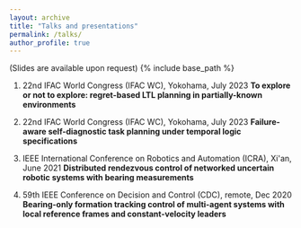 ```yaml
---
layout: archive
title: "Talks and presentations"
permalink: /talks/
author_profile: true
---
```


(Slides are available upon request)
{% include base_path %}

1. 22nd IFAC World Congress (IFAC WC), Yokohama, July 2023
**To explore or not to explore: regret-based LTL planning in partially-known environments**

1. 22nd IFAC World Congress (IFAC WC), Yokohama, July 2023
**Failure-aware self-diagnostic task planning under temporal logic specifications**

1. IEEE International Conference on Robotics and Automation (ICRA), Xi'an, June 2021
**Distributed rendezvous control of networked uncertain robotic systems with bearing measurements**

1. 59th IEEE Conference on Decision and Control (CDC), remote, Dec 2020
**Bearing-only formation tracking control of multi-agent systems with local reference frames and constant-velocity leaders**

